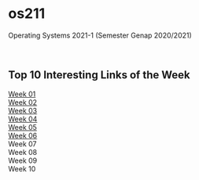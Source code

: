 # os211
Operating Systems 2021-1 (Semester Genap 2020/2021)

<br>

## Top 10 Interesting Links of the Week
[Week 01](W01/) <br>
[Week 02](W02/) <br>
[Week 03](W03/) <br>
[Week 04](W04/) <br>
[Week 05](W05/) <br>
[Week 06](W06/) <br>
Week 07 <br>
Week 08 <br>
Week 09 <br>
Week 10 <br>
